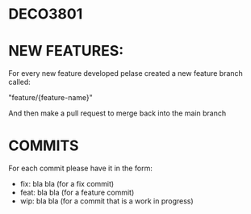 # DECO3801

# NEW FEATURES:
For every new feature developed pelase created a new feature branch called:

"feature/{feature-name}"

And then make a pull request to merge back into the main branch

# COMMITS
For each commit please have it in the form:
- fix: bla bla (for a fix commit)
- feat: bla bla (for a feature commit)
- wip: bla bla (for a commit that is a work in progress)

